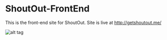 ShoutOut-FrontEnd
=================

This is the front-end site for ShoutOut. Site is live at http://getshoutout.me/

![alt tag](http://i.imgur.com/GpwpYYb.jpg)
